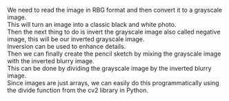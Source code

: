 We need to read the image in RBG format and then convert it to a grayscale image.  
This will turn an image into a classic black and white photo.  
Then the next thing to do is invert the grayscale image also called negative image, this will be our inverted grayscale image.  
Inversion can be used to enhance details.  
Then we can finally create the pencil sketch by mixing the grayscale image with the inverted blurry image.  
This can be done by dividing the grayscale image by the inverted blurry image.  
Since images are just arrays, we can easily do this programmatically using the divide function from the cv2 library in Python.  
